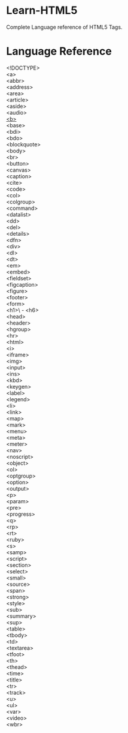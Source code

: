 # Learn-HTML5
Complete Language reference of HTML5 Tags.

# Language Reference

&lt;!DOCTYPE&gt;\
&lt;a&gt;\
&lt;abbr&gt;\
&lt;address&gt;\
&lt;area&gt;\
&lt;article&gt;\
&lt;aside&gt;\
&lt;audio&gt;\
[&lt;b&gt;](b.html)\
&lt;base&gt;\
&lt;bdi&gt;\
&lt;bdo&gt;\
&lt;blockquote&gt;\
&lt;body&gt;\
&lt;br&gt;\
&lt;button&gt;\
&lt;canvas&gt;\
&lt;caption&gt;\
&lt;cite&gt;\
&lt;code&gt;\
&lt;col&gt;\
&lt;colgroup&gt;\
&lt;command&gt;\
&lt;datalist&gt;\
&lt;dd&gt;\
&lt;del&gt;\
&lt;details&gt;\
&lt;dfn&gt;\
&lt;div&gt;\
&lt;dl&gt;\
&lt;dt&gt;\
&lt;em&gt;\
&lt;embed&gt;\
&lt;fieldset&gt;\
&lt;figcaption&gt;\
&lt;figure&gt;\
&lt;footer&gt;\
&lt;form&gt;\
&lt;h1&gt;\ - &lt;h6&gt;\
&lt;head&gt;\
&lt;header&gt;\
&lt;hgroup&gt;\
&lt;hr&gt;\
&lt;html&gt;\
&lt;i&gt;\
&lt;iframe&gt;\
&lt;img&gt;\
&lt;input&gt;\
&lt;ins&gt;\
&lt;kbd&gt;\
&lt;keygen&gt;\
&lt;label&gt;\
&lt;legend&gt;\
&lt;li&gt;\
&lt;link&gt;\
&lt;map&gt;\
&lt;mark&gt;\
&lt;menu&gt;\
&lt;meta&gt;\
&lt;meter&gt;\
&lt;nav&gt;\
&lt;noscript&gt;\
&lt;object&gt;\
&lt;ol&gt;\
&lt;optgroup&gt;\
&lt;option&gt;\
&lt;output&gt;\
&lt;p&gt;\
&lt;param&gt;\
&lt;pre&gt;\
&lt;progress&gt;\
&lt;q&gt;\
&lt;rp&gt;\
&lt;rt&gt;\
&lt;ruby&gt;\
&lt;s&gt;\
&lt;samp&gt;\
&lt;script&gt;\
&lt;section&gt;\
&lt;select&gt;\
&lt;small&gt;\
&lt;source&gt;\
&lt;span&gt;\
&lt;strong&gt;\
&lt;style&gt;\
&lt;sub&gt;\
&lt;summary&gt;\
&lt;sup&gt;\
&lt;table&gt;\
&lt;tbody&gt;\
&lt;td&gt;\
&lt;textarea&gt;\
&lt;tfoot&gt;\
&lt;th&gt;\
&lt;thead&gt;\
&lt;time&gt;\
&lt;title&gt;\
&lt;tr&gt;\
&lt;track&gt;\
&lt;u&gt;\
&lt;ul&gt;\
&lt;var&gt;\
&lt;video&gt;\
&lt;wbr&gt;
